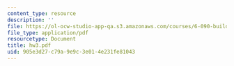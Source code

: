 ```yaml
---
content_type: resource
description: ''
file: https://ol-ocw-studio-app-qa.s3.amazonaws.com/courses/6-090-building-programming-experience-a-lead-in-to-6-001-january-iap-2005/905e3d27c79a9e9c3e014e231fe81043_hw3.pdf
file_type: application/pdf
resourcetype: Document
title: hw3.pdf
uid: 905e3d27-c79a-9e9c-3e01-4e231fe81043
---
```

